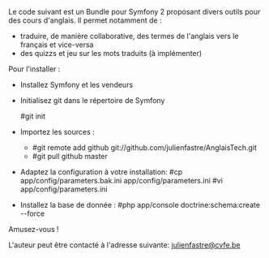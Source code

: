 Le code suivant est un Bundle pour Symfony 2 proposant divers outils pour des cours d'anglais. Il permet notamment de :

* traduire, de manière collaborative, des termes de l'anglais vers le français et vice-versa
* des quizzs et jeu sur les mots traduits (à implémenter)

Pour l'installer : 

- Installez Symfony et les vendeurs
- Initialisez git dans le répertoire de Symfony

     #git init
- Importez les sources : 
     - #git remote add github git://github.com/julienfastre/AnglaisTech.git
     - #git pull github master
- Adaptez la configuration à votre installation: 
     #cp app/config/parameters.bak.ini app/config/parameters.ini
     #vi app/config/parameters.ini
- Installez la base de donnée :
     #php app/console doctrine:schema:create --force

Amusez-vous ! 

L'auteur peut être contacté à l'adresse suivante: julienfastre@cvfe.be